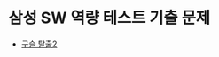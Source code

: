 # 삼성 SW 역량 테스트 기출 문제

- [구슬 탈출2](https://songjinsu.tistory.com/manage/newpost/?type=post&returnURL=%2Fmanage%2Fposts%2F)

